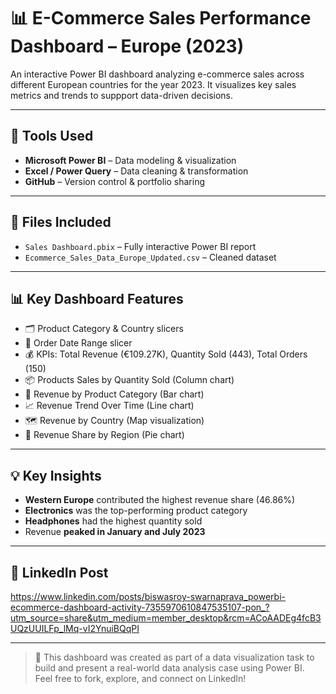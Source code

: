# 📊 E-Commerce Sales Performance Dashboard – Europe (2023)

An interactive Power BI dashboard analyzing e-commerce sales across different European countries for the year 2023. It visualizes key sales metrics and trends to suppport data-driven decisions.

---

## 🚀 Tools Used
- **Microsoft Power BI** – Data modeling & visualization
- **Excel / Power Query** – Data cleaning & transformation
- **GitHub** – Version control & portfolio sharing

---

## 📁 Files Included
- `Sales Dashboard.pbix` – Fully interactive Power BI report
- `Ecommerce_Sales_Data_Europe_Updated.csv` – Cleaned dataset

---

## 📊 Key Dashboard Features
- 🗂 Product Category & Country slicers
- 📅 Order Date Range slicer
- 💰 KPIs: Total Revenue (€109.27K), Quantity Sold (443), Total Orders (150)
- 📦 Products Sales by Quantity Sold (Column chart)
- 🧁 Revenue by Product Category (Bar chart)
- 📈 Revenue Trend Over Time (Line chart)
- 🗺 Revenue by Country (Map visualization)
- 🎯 Revenue Share by Region (Pie chart)

---

## 💡 Key Insights
- **Western Europe** contributed the highest revenue share (46.86%)
- **Electronics** was the top-performing product category
- **Headphones** had the highest quantity sold
- Revenue **peaked in January and July 2023**

---

## 🔗 LinkedIn Post
https://www.linkedin.com/posts/biswasroy-swarnaprava_powerbi-ecommerce-dashboard-activity-7355970610847535107-pon_?utm_source=share&utm_medium=member_desktop&rcm=ACoAADEg4fcB3UQzUUILFp_lMq-vI2YnuiBQqPI

---

> 📌 This dashboard was created as part of a data visualization task to build and present a real-world data analysis case using Power BI.  
> Feel free to fork, explore, and connect on LinkedIn!
